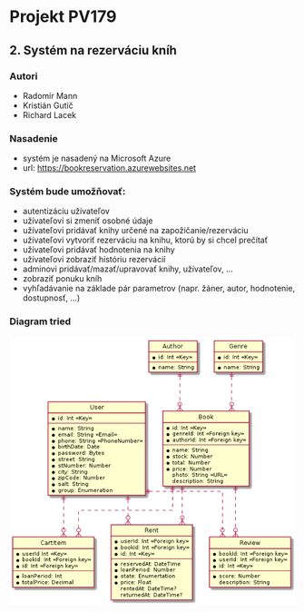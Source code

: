 # Projekt PV179
## 2.  Systém na rezerváciu kníh

### Autori
- Radomír Mann
- Kristián Gutič
- Richard Lacek

### Nasadenie
- systém je nasadený na Microsoft Azure
- url: https://bookreservation.azurewebsites.net

### Systém bude umožňovať:  

- autentizáciu užívateľov
- užívateľovi si zmeniť osobné údaje
- užívateľovi pridávať knihy určené na zapožičanie/rezerváciu
- užívateľovi vytvoriť rezerváciu na knihu, ktorú by si chcel prečítať
- užívateľovi pridávať hodnotenia na knihy
- užívateľovi zobraziť históriu rezervácií
- adminovi pridávať/mazať/upravovať knihy, užívateľov, …
- zobraziť ponuku kníh
- vyhľadávanie na základe pár parametrov (napr. žáner, autor, hodnotenie, dostupnosť, …)


### Diagram tried

![library.png](./Diagrams/library.png)
